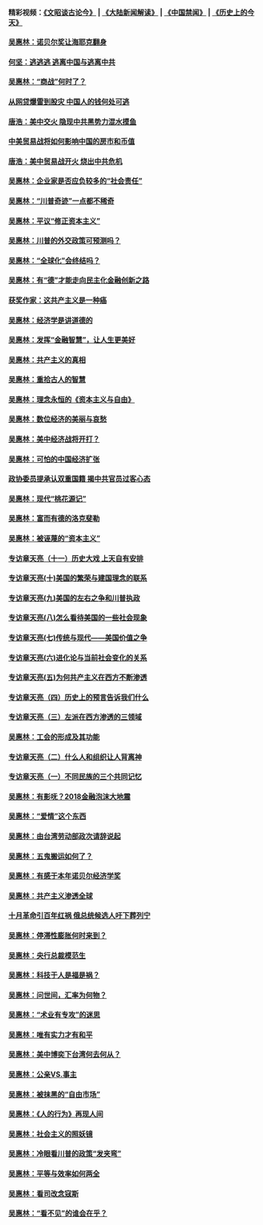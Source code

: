 #### 精彩视频：[《文昭谈古论今》](https://github.com/gfw-breaker/wenzhao) | [《大陆新闻解读》](https://github.com/gfw-breaker/ntdtv-comedy) | [《中国禁闻》](https://github.com/gfw-breaker/ntdtv-news) | [《历史上的今天》](https://github.com/gfw-breaker/today-in-history) 

#### [吴惠林：诺贝尔奖让海耶克翻身](../pages/nsc423/n10890049.md?t=02031522) 

#### [何坚：逃逃逃 逃离中国与逃离中共](../pages/nsc423/n10592891.md?t=02031522) 

#### [吴惠林：“商战”何时了？](../pages/nsc423/n10573558.md?t=02031522) 

#### [从网贷爆雷到股灾 中国人的钱何处可逃](../pages/nsc423/n10572800.md?t=02031522) 

#### [唐浩：美中交火 隐现中共黑势力混水摸鱼](../pages/nsc423/n10544040.md?t=02031522) 

#### [中美贸易战将如何影响中国的房市和币值](../pages/nsc423/n10543697.md?t=02031522) 

#### [唐浩：美中贸易战开火 烧出中共危机](../pages/nsc423/n10540126.md?t=02031522) 

#### [吴惠林：企业家是否应负较多的“社会责任”](../pages/nsc423/n10535022.md?t=02031522) 

#### [吴惠林：“川普奇迹”一点都不稀奇](../pages/nsc423/n10512808.md?t=02031522) 

#### [吴惠林：平议“修正资本主义”](../pages/nsc423/n10495724.md?t=02031522) 

#### [吴惠林：川普的外交政策可预测吗？](../pages/nsc423/n10462387.md?t=02031522) 

#### [吴惠林：“全球化”会终结吗？](../pages/nsc423/n10452838.md?t=02031522) 

#### [吴惠林：有“德”才能走向民主化金融创新之路](../pages/nsc423/n10432292.md?t=02031522) 

#### [获奖作家：这共产主义是一种癌](../pages/nsc423/n10431541.md?t=02031522) 

#### [吴惠林：经济学是讲道德的](../pages/nsc423/n10398014.md?t=02031522) 

#### [吴惠林：发挥“金融智慧”，让人生更美好](../pages/nsc423/n10375019.md?t=02031522) 

#### [吴惠林：共产主义的真相](../pages/nsc423/n10351394.md?t=02031522) 

#### [吴惠林：重拾古人的智慧](../pages/nsc423/n10337691.md?t=02031522) 

#### [吴惠林：理念永恒的《资本主义与自由》](../pages/nsc423/n10316274.md?t=02031522) 

#### [吴惠林：数位经济的美丽与哀愁](../pages/nsc423/n10292946.md?t=02031522) 

#### [吴惠林：美中经济战将开打？](../pages/nsc423/n10258825.md?t=02031522) 

#### [吴惠林：可怕的中国经济扩张](../pages/nsc423/n10219147.md?t=02031522) 

#### [政协委员提承认双重国籍 揭中共官员过客心态](../pages/nsc423/n10208809.md?t=02031522) 

#### [吴惠林：现代“桃花源记”](../pages/nsc423/n10185234.md?t=02031522) 

#### [吴惠林：富而有德的洛克斐勒](../pages/nsc423/n10142264.md?t=02031522) 

#### [吴惠林：被诬蔑的“资本主义”](../pages/nsc423/n10124816.md?t=02031522) 

#### [专访章天亮（十一）历史大戏 上天自有安排](../pages/nsc423/n10094905.md?t=02031522) 

#### [专访章天亮(十)美国的繁荣与建国理念的联系](../pages/nsc423/n10094899.md?t=02031522) 

#### [专访章天亮(九)美国的左右之争和川普执政](../pages/nsc423/n10094889.md?t=02031522) 

#### [专访章天亮(八)怎么看待美国的一些社会现象](../pages/nsc423/n10094857.md?t=02031522) 

#### [专访章天亮(七)传统与现代——美国价值之争](../pages/nsc423/n10093140.md?t=02031522) 

#### [专访章天亮(六)进化论与当前社会变化的关系](../pages/nsc423/n10092036.md?t=02031522) 

#### [专访章天亮(五)为何共产主义在西方不断渗透](../pages/nsc423/n10083620.md?t=02031522) 

#### [专访章天亮（四）历史上的预言告诉我们什么](../pages/nsc423/n10083606.md?t=02031522) 

#### [专访章天亮（三）左派在西方渗透的三领域](../pages/nsc423/n10081115.md?t=02031522) 

#### [吴惠林：工会的形成及其功能](../pages/nsc423/n10080633.md?t=02031522) 

#### [专访章天亮（二）什么人和组织让人背离神](../pages/nsc423/n10076637.md?t=02031522) 

#### [专访章天亮（一）不同民族的三个共同记忆](../pages/nsc423/n10074188.md?t=02031522) 

#### [吴惠林：有影呒？2018金融泡沫大地震](../pages/nsc423/n10040534.md?t=02031522) 

#### [吴惠林：“爱情”这个东西](../pages/nsc423/n10019423.md?t=02031522) 

#### [吴惠林：由台湾劳动部政次请辞说起](../pages/nsc423/n9979679.md?t=02031522) 

#### [吴惠林：五鬼搬运如何了？](../pages/nsc423/n9925338.md?t=02031522) 

#### [吴惠林：有感于本年诺贝尔经济学奖](../pages/nsc423/n9871883.md?t=02031522) 

#### [吴惠林：共产主义渗透全球](../pages/nsc423/n9812748.md?t=02031522) 

#### [十月革命引百年红祸 俄总统候选人吁下葬列宁](../pages/nsc423/n9810182.md?t=02031522) 

#### [吴惠林：停滞性膨胀何时来到？](../pages/nsc423/n9764136.md?t=02031522) 

#### [吴惠林：央行总裁模范生](../pages/nsc423/n9728134.md?t=02031522) 

#### [吴惠林：科技于人是福是祸？](../pages/nsc423/n9672982.md?t=02031522) 

#### [吴惠林：问世间，汇率为何物？](../pages/nsc423/n9621788.md?t=02031522) 

#### [吴惠林：“术业有专攻”的迷思](../pages/nsc423/n9580363.md?t=02031522) 

#### [吴惠林：唯有实力才有和平](../pages/nsc423/n9529599.md?t=02031522) 

#### [吴惠林：美中博奕下台湾何去何从？](../pages/nsc423/n9483598.md?t=02031522) 

#### [吴惠林：公亲VS.事主](../pages/nsc423/n9425637.md?t=02031522) 

#### [吴惠林：被抹黑的“自由市场”](../pages/nsc423/n9351545.md?t=02031522) 

#### [吴惠林：《人的行为》再现人间](../pages/nsc423/n9296339.md?t=02031522) 

#### [吴惠林：社会主义的照妖镜](../pages/nsc423/n9243460.md?t=02031522) 

#### [吴惠林：冷眼看川普的政策“发夹弯”](../pages/nsc423/n9120684.md?t=02031522) 

#### [吴惠林：平等与效率如何两全](../pages/nsc423/n9075430.md?t=02031522) 

#### [吴惠林：看司改念寇斯](../pages/nsc423/n9024915.md?t=02031522) 

#### [吴惠林：“看不见”的谁会在乎？](../pages/nsc423/n8977488.md?t=02031522) 

